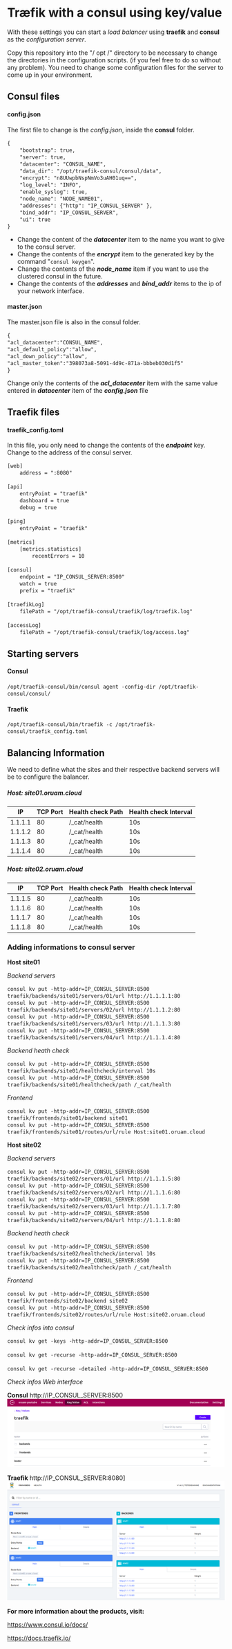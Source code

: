 # Træfik with a consul using key/value

With these settings you can start a *load balancer* using **traefik** and **consul** as the *configuration server*.

Copy this repository into the "/ opt /" directory to be necessary to change the directories in the configuration scripts. (if you feel free to do so without any problem). You need to change some configuration files for the server to come up in your environment. 

## Consul files

#### config.json
The first file to change is the *config.json*, inside the **consul** folder.

    {
        "bootstrap": true,
        "server": true,
        "datacenter": "CONSUL_NAME",
        "data_dir": "/opt/traefik-consul/consul/data",
        "encrypt": "n8UUwpbNspNmVo3uAH01uq==",
        "log_level": "INFO",
        "enable_syslog": true,
        "node_name": "NODE_NAME01",
        "addresses": {"http": "IP_CONSUL_SERVER" },
        "bind_addr": "IP_CONSUL_SERVER",
        "ui": true
    }

 - Change the content of the ***datacenter*** item to the name you want to
   give to the consul server.
 - Change the contents of the ***encrypt*** item to the generated key by the
   command "`consul keygen`".
 - Change the contents of the ***node_name*** item if you want to use the
   clustered consul in the future.
 - Change the contents of the ***addresses*** and ***bind_addr*** items to the
   ip of your network interface.

#### master.json
The master.json file is also in the consul folder.

    {
    "acl_datacenter":"CONSUL_NAME",
    "acl_default_policy":"allow",
    "acl_down_policy":"allow",
    "acl_master_token":"398073a8-5091-4d9c-871a-bbbeb030d1f5"
    }

Change only the contents of the ***acl_datacenter*** item with the same value entered in  ***datacenter*** item of the ***config.json*** file

## Traefik files

#### traefik_config.toml
In this file, you only need to change the contents of the ***endpoint*** key. Change to the address of the consul server.

    [web]
    	address = ":8080"
    	
    [api]
    	entryPoint = "traefik"
    	dashboard = true
    	debug = true
    	
    [ping]
    	entryPoint = "traefik"
    	
    [metrics]
    	[metrics.statistics]
    		recentErrors = 10
    		
    [consul]
    	endpoint = "IP_CONSUL_SERVER:8500"
    	watch = true
    	prefix = "traefik"
    	
    [traefikLog]
    	filePath = "/opt/traefik-consul/traefik/log/traefik.log"
    	
    [accessLog]
    	filePath = "/opt/traefik-consul/traefik/log/access.log"

## Starting servers
#### Consul

    /opt/traefik-consul/bin/consul agent -config-dir /opt/traefik-consul/consul/

#### Traefik

    /opt/traefik-consul/bin/traefik -c /opt/traefik-consul/traefik_config.toml

## Balancing Information

We need to define what the sites and their respective backend servers will be to configure the balancer.


##### Host: site01.oruam.cloud
|IP      |TCP Port  |Health check Path |Health check Interval 
|--------|----------|------------------|---------------------|
|1.1.1.1 |80        |/_cat/health      |10s                  |
|1.1.1.2 |80        |/_cat/health      |10s                  |
|1.1.1.3 |80        |/_cat/health      |10s                  |
|1.1.1.4 |80        |/_cat/health      |10s                  |

##### Host: site02.oruam.cloud
|IP      |TCP Port  |Health check Path |Health check Interval 
|--------|----------|------------------|---------------------|
|1.1.1.5 |80        |/_cat/health      |10s                  |
|1.1.1.6 |80        |/_cat/health      |10s                  |
|1.1.1.7 |80        |/_cat/health      |10s                  |
|1.1.1.8 |80        |/_cat/health      |10s                  |

### Adding informations to consul server

**Host site01**

*Backend servers*

    consul kv put -http-addr=IP_CONSUL_SERVER:8500 traefik/backends/site01/servers/01/url http://1.1.1.1:80
    consul kv put -http-addr=IP_CONSUL_SERVER:8500 traefik/backends/site01/servers/02/url http://1.1.1.2:80
    consul kv put -http-addr=IP_CONSUL_SERVER:8500 traefik/backends/site01/servers/03/url http://1.1.1.3:80
    consul kv put -http-addr=IP_CONSUL_SERVER:8500 traefik/backends/site01/servers/04/url http://1.1.1.4:80

*Backend heath check*

    consul kv put -http-addr=IP_CONSUL_SERVER:8500 traefik/backends/site01/healthcheck/interval 10s
    consul kv put -http-addr=IP_CONSUL_SERVER:8500 traefik/backends/site01/healthcheck/path /_cat/health

*Frontend*

    consul kv put -http-addr=IP_CONSUL_SERVER:8500 traefik/frontends/site01/backend site01
    consul kv put -http-addr=IP_CONSUL_SERVER:8500 traefik/frontends/site01/routes/url/rule Host:site01.oruam.cloud

**Host site02**

*Backend servers*

    consul kv put -http-addr=IP_CONSUL_SERVER:8500 traefik/backends/site02/servers/01/url http://1.1.1.5:80
    consul kv put -http-addr=IP_CONSUL_SERVER:8500 traefik/backends/site02/servers/02/url http://1.1.1.6:80
    consul kv put -http-addr=IP_CONSUL_SERVER:8500 traefik/backends/site02/servers/03/url http://1.1.1.7:80
    consul kv put -http-addr=IP_CONSUL_SERVER:8500 traefik/backends/site02/servers/04/url http://1.1.1.8:80

*Backend heath check*

    consul kv put -http-addr=IP_CONSUL_SERVER:8500 traefik/backends/site02/healthcheck/interval 10s
    consul kv put -http-addr=IP_CONSUL_SERVER:8500 traefik/backends/site02/healthcheck/path /_cat/health

*Frontend*

    consul kv put -http-addr=IP_CONSUL_SERVER:8500 traefik/frontends/site02/backend site02
    consul kv put -http-addr=IP_CONSUL_SERVER:8500 traefik/frontends/site02/routes/url/rule Host:site02.oruam.cloud


*Check infos into consul*

    consul kv get -keys -http-addr=IP_CONSUL_SERVER:8500

    consul kv get -recurse -http-addr=IP_CONSUL_SERVER:8500

    consul kv get -recurse -detailed -http-addr=IP_CONSUL_SERVER:8500


*Check infos Web interface*

**Consul**
http://IP_CONSUL_SERVER:8500
![Screenshot](traefik-SS.png)

**Traefik**
http://IP_CONSUL_SERVER:8080]
![Screenshot](consul-SS.png)

**For more information about the products, visit:**

https://www.consul.io/docs/

https://docs.traefik.io/
